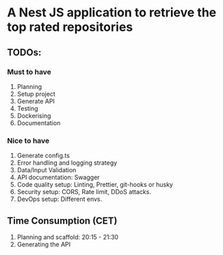 # A Nest JS application to retrieve the top rated repositories

## TODOs:
### Must to have
1. Planning
2. Setup project
3. Generate API
4. Testing
5. Dockerising
6. Documentation

### Nice to have
1. Generate config.ts
2. Error handling and logging strategy
3. Data/Input Validation
4. API documentation: Swagger
5. Code quality setup: Linting, Prettier, git-hooks or husky
6. Security setup: CORS, Rate limit, DDoS attacks.
7. DevOps setup: Different envs.

## Time Consumption (CET)
1. Planning and scaffold: 20:15 - 21:30 
2. Generating the API